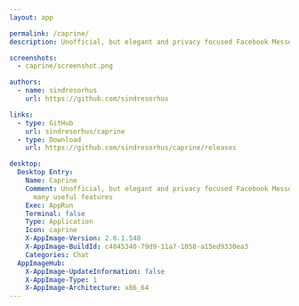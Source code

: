 ```yaml
---
layout: app

permalink: /caprine/
description: Unofficial, but elegant and privacy focused Facebook Messenger app with many useful features

screenshots:
  - caprine/screenshot.png

authors:
  - name: sindresorhus
    url: https://github.com/sindresorhus

links:
  - type: GitHub
    url: sindresorhus/caprine
  - type: Download
    url: https://github.com/sindresorhus/caprine/releases

desktop:
  Desktop Entry:
    Name: Caprine
    Comment: Unofficial, but elegant and privacy focused Facebook Messenger app with
      many useful features
    Exec: AppRun
    Terminal: false
    Type: Application
    Icon: caprine
    X-AppImage-Version: 2.6.1.548
    X-AppImage-BuildId: c4845340-79d9-11a7-1058-a15ed9330ea3
    Categories: Chat
  AppImageHub:
    X-AppImage-UpdateInformation: false
    X-AppImage-Type: 1
    X-AppImage-Architecture: x86_64
---
```

